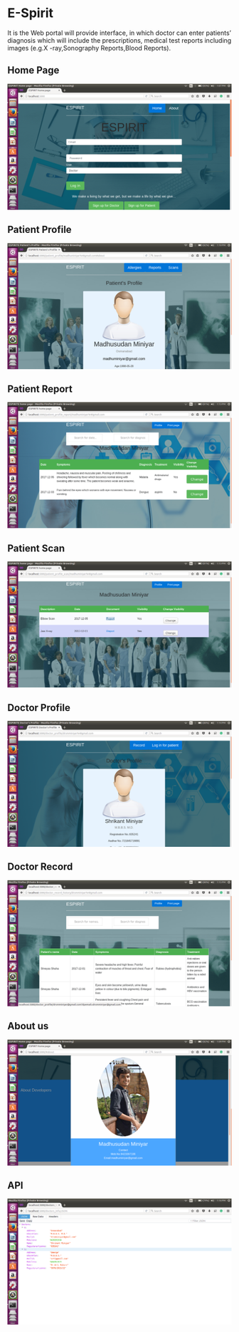 # E-Spirit
It is the Web portal will provide interface, in which doctor can enter patients’ diagnosis which will include the prescriptions, medical test reports including images (e.g.X -ray,Sonography Reports,Blood Reports).
## **Home Page**
<p align="center">
 <img src="screenshots/Home_Page.png"/> 
  
## **Patient Profile**
<p align="center">
 <img src="screenshots/Patient_Profile.png"/> 
  
 ## **Patient Report**
 <p align="center">
 <img src="screenshots/Patient_Report.png"/> 
  
## **Patient Scan**
<p align="center">
 <img src="screenshots/Patient_Scan.png"/> 
  
## **Doctor Profile**
<p align="center">
 <img src="screenshots/Doctor_Profile.png"/> 
  
## **Doctor Record**
<p align="center">
 <img src="screenshots/Doctor_Record.png"/> 
  
## **About us**
<p align="center">
 <img src="screenshots/Developers.png"/> 
  
## **API**
<p align="center">
 <img src="screenshots/JSON_File.png"/> 




